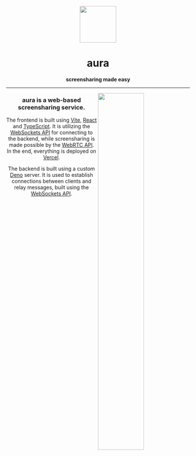<div align="center">
  <img align="center" src="../assets/branding/Logo.svg" width=100>
  <h1>aura</h1>
  <b>screensharing made easy</b>
</div>

<hr/>

<img align="right" width=50% src="https://user-images.githubusercontent.com/39925779/170829463-bd9b3255-f2da-4605-925f-9ad069892f85.png">

<div align="center">
  <h3>aura is a web-based screensharing service.</h3>
  <p>
    The frontend is built using <a href="https://vitejs.dev">Vite</a>, <a href="https://reactjs.org">React</a> and <a href="https://www.typescriptlang.org">TypeScript</a>. 
    It is utilizing the <a href="https://developer.mozilla.org/docs/Web/API/WebSockets_API">WebSockets API</a> for connecting to the backend, while screensharing
    is made possible by the <a href="https://developer.mozilla.org/en-US/docs/Web/API/WebRTC_API">WebRTC API</a>. 
    In the end, everything is deployed on <a href="https://vercel.com">Vercel</a>.
  </p>
  <p>
    The backend is built using a custom <a href="https://deno.land">Deno</a> server. It is used to establish connections between clients and relay messages, 
    built using the <a href="https://developer.mozilla.org/docs/Web/API/WebSockets_API">WebSockets API</a>.
  </p>
</p>
